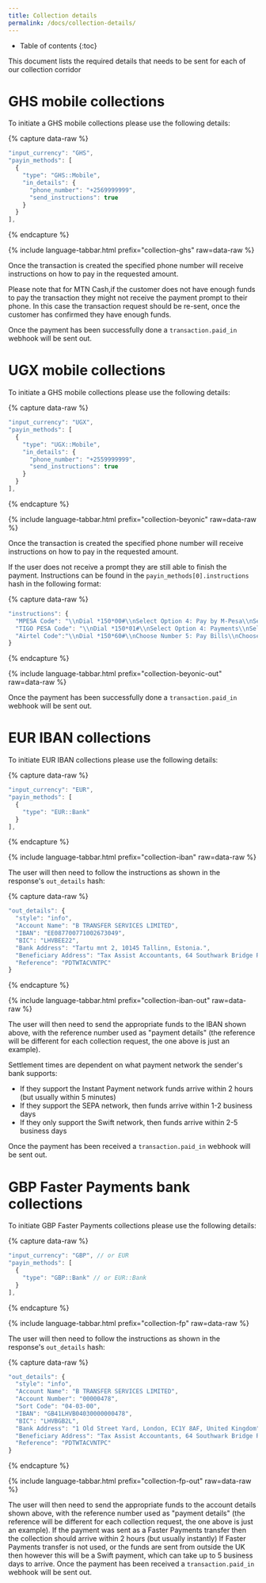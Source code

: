 ```yaml
---
title: Collection details
permalink: /docs/collection-details/
---
```


* Table of contents
{:toc}

This document lists the required details that needs to be sent for each of our collection corridor

# GHS mobile collections

To initiate a GHS mobile collections please use the following details:

{% capture data-raw %}
```javascript
"input_currency": "GHS",
"payin_methods": [
  {
    "type": "GHS::Mobile",
    "in_details": {
      "phone_number": "+2569999999",
      "send_instructions": true
    }
  }
],
```
{% endcapture %}

{% include language-tabbar.html prefix="collection-ghs" raw=data-raw %}

Once the transaction is created the specified phone number will receive instructions on how to pay in the requested amount.

Please note that for MTN Cash,if the customer does not have enough funds to pay the transaction they might not receive the payment prompt to their phone. In this case the transaction request should be re-sent, once the customer has confirmed they have enough funds.

Once the payment has been successfully done a `transaction.paid_in` webhook will be sent out.

# UGX mobile collections

To initiate a GHS mobile collections please use the following details:

{% capture data-raw %}
```javascript
"input_currency": "UGX",
"payin_methods": [
  {
    "type": "UGX::Mobile",
    "in_details": {
      "phone_number": "+2559999999",
      "send_instructions": true
    }
  }
],
```
{% endcapture %}

{% include language-tabbar.html prefix="collection-beyonic" raw=data-raw %}

Once the transaction is created the specified phone number will receive instructions on how to pay in the requested amount.

If the user does not receive a prompt they are still able to finish the payment. Instructions can be found in the `payin_methods[0].instructions` hash in the following format:

{% capture data-raw %}
```javascript
"instructions": {
  "MPESA Code": "\\nDial *150*00#\\nSelect Option 4: Pay by M-Pesa\\nSelect Option 4: Enter Company Number\\nInput number: 400700\\nInput payment reference: 008transferzero\\nInput payment amount\\nInput password\\n",
  "TIGO PESA Code": "\\nDial *150*01#\\nSelect Option 4: Payments\\nSelect Option 3: Enter Company Number\\nInput number: 400700\\nInput payment reference: 008transferzero\\nInput payment amount\\nInput password\\n",
  "Airtel Code":"\\nDial *150*60#\\nChoose Number 5: Pay Bills\\nChoose Number 4: Input Company Name\\nInput name: Datavisint\\nInput payment amount\\nInput reference number: 008transferzero\\nInput password\\n"
}
```
{% endcapture %}

{% include language-tabbar.html prefix="collection-beyonic-out" raw=data-raw %}

Once the payment has been successfully done a `transaction.paid_in` webhook will be sent out.

# EUR IBAN collections

To initiate EUR IBAN collections please use the following details:

{% capture data-raw %}
```javascript
"input_currency": "EUR",
"payin_methods": [
  {
    "type": "EUR::Bank"
  }
],
```
{% endcapture %}

{% include language-tabbar.html prefix="collection-iban" raw=data-raw %}

The user will then need to follow the instructions as shown in the response's `out_details` hash:

{% capture data-raw %}
```javascript
"out_details": {
  "style": "info",
  "Account Name": "B TRANSFER SERVICES LIMITED",
  "IBAN": "EE087700771002673049",
  "BIC": "LHVBEE22",
  "Bank Address": "Tartu mnt 2, 10145 Tallinn, Estonia.",
  "Beneficiary Address": "Tax Assist Accountants, 64 Southwark Bridge Road, London SE1 0AS",
  "Reference": "PDTWTACVNTPC"
}
```
{% endcapture %}

{% include language-tabbar.html prefix="collection-iban-out" raw=data-raw %}

The user will then need to send the appropriate funds to the IBAN shown above, with the reference number used as "payment details" (the reference will be different for each collection request, the one above is just an example).

Settlement times are dependent on what payment network the sender's bank supports:
* If they support the Instant Payment network funds arrive within 2 hours (but usually within 5 minutes)
* If they support the SEPA network, then funds arrive within 1-2 business days
* If they only support the Swift network, then funds arrive within 2-5 business days

Once the payment has been received a `transaction.paid_in` webhook will be sent out.

# GBP Faster Payments bank collections

To initiate GBP Faster Payments collections please use the following details:

{% capture data-raw %}
```javascript
"input_currency": "GBP", // or EUR
"payin_methods": [
  {
    "type": "GBP::Bank" // or EUR::Bank
  }
],
```
{% endcapture %}

{% include language-tabbar.html prefix="collection-fp" raw=data-raw %}

The user will then need to follow the instructions as shown in the response's `out_details` hash:

{% capture data-raw %}
```javascript
"out_details": {
  "style": "info",
  "Account Name": "B TRANSFER SERVICES LIMITED",
  "Account Number": "00000478",
  "Sort Code": "04-03-00",
  "IBAN": "GB41LHVB04030000000478",
  "BIC": "LHVBGB2L",
  "Bank Address": "1 Old Street Yard, London, EC1Y 8AF, United Kingdom",
  "Beneficiary Address": "Tax Assist Accountants, 64 Southwark Bridge Road, London SE1 0AS",
  "Reference": "PDTWTACVNTPC"
}
```
{% endcapture %}

{% include language-tabbar.html prefix="collection-fp-out" raw=data-raw %}

The user will then need to send the appropriate funds to the account details shown above, with the reference number used as "payment details" (the reference will be different for each collection request, the one above is just an example). If the payment was sent as a Faster Payments transfer then the collection should arrive within 2 hours (but usually instantly) If Faster Payments transfer is not used, or the funds are sent from outside the UK then however this will be a Swift payment, which can take up to 5 business days to arrive. Once the payment has been received a `transaction.paid_in` webhook will be sent out.

